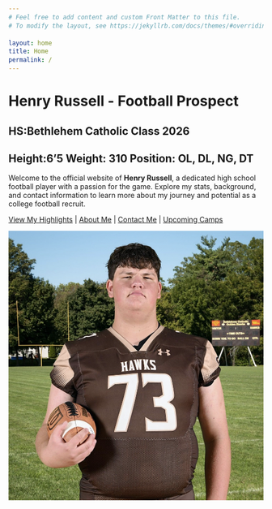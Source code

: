 ```yaml
---
# Feel free to add content and custom Front Matter to this file.
# To modify the layout, see https://jekyllrb.com/docs/themes/#overriding-theme-defaults

layout: home
title: Home
permalink: /
---
```

# Henry Russell - Football Prospect
## HS:Bethlehem Catholic Class 2026 
## Height:6’5  Weight: 310 Position: OL, DL, NG, DT

Welcome to the official website of **Henry Russell**, a dedicated high school football player with a passion for the game. Explore my stats, background, and contact information to learn more about my journey and potential as a college football recruit.

[View My Highlights](/highlights/) | [About Me](/about/) | [Contact Me](/contact/) | [Upcoming Camps](/schedule/)

![Henry Russell](/assets/images/henry_russell.jpg)



